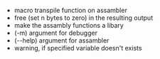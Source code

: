 - macro transpile function on assambler
- free (set n bytes to zero) in the resulting output
- make the assambly functions a libary
- (-m) argument for debugger
- (--help) argument for assambler
- warning, if specified variable doesn't exists
